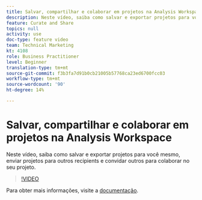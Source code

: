 ```yaml
---
title: Salvar, compartilhar e colaborar em projetos na Analysis Workspace
description: Neste vídeo, saiba como salvar e exportar projetos para você mesmo, enviar projetos para outros recipients e convidar outros para colaborar no seu projeto.
feature: Curate and Share
topics: null
activity: use
doc-type: feature video
team: Technical Marketing
kt: 4108
role: Business Practitioner
level: Beginner
translation-type: tm+mt
source-git-commit: f3b3fa7d91b0cb21005b57768ca23ed6700fcc03
workflow-type: tm+mt
source-wordcount: '90'
ht-degree: 14%

---
```



# Salvar, compartilhar e colaborar em projetos na Analysis Workspace

Neste vídeo, saiba como salvar e exportar projetos para você mesmo, enviar projetos para outros recipients e convidar outros para colaborar no seu projeto.

>[!VIDEO](https://video.tv.adobe.com/v/30993/?quality=12)

Para obter mais informações, visite a [documentação](https://docs.adobe.com/content/help/pt-BR/analytics/analyze/analysis-workspace/curate-share/send-schedule-files.html).
